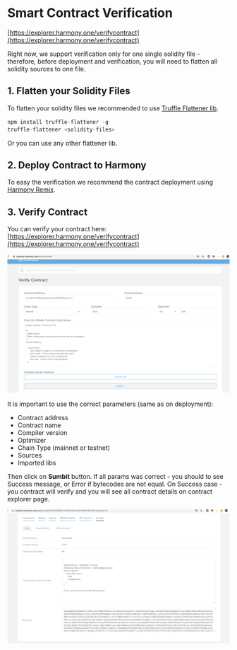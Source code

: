# Smart Contract Verification

[https://explorer.harmony.one/verifycontract](https://explorer.harmony.one/verifycontract)

Right now, we support verification only for one single solidity file - therefore, before deployment and verification, you will need to flatten all solidity sources to one file.

## 1. Flatten your Solidity Files

To flatten your solidity files we recommended to use [Truffle Flattener lib](https://www.npmjs.com/package/truffle-flattener).

```javascript
npm install truffle-flattener -g
truffle-flattener <solidity-files>
```

Or you can use any other flattener lib.

## 2. Deploy Contract to Harmony

To easy the verification we recommend the contract deployment using [Harmony Remix](using-remix/deployment-using-remix.md).

## 3. Verify Contract

You can verify your contract here: [https://explorer.harmony.one/verifycontract](https://explorer.harmony.one/verifycontract)

![Verify Contract](../../.gitbook/assets/verify_contract%20%282%29.png)

It is important to use the correct parameters \(same as on deployment\):

* Contract address
* Contract name
* Compiler version
* Optimizer
* Chain Type \(mainnet or testnet\)
* Sources
* Imported libs

Then click on **Sumbit** button. If all params was correct - you should to see Success message, or Error if bytecodes are not equal. On Success case - you contract will verify and you will see all contract details on contract explorer page.

![Contract Verification](../../.gitbook/assets/untitled-1.png)

